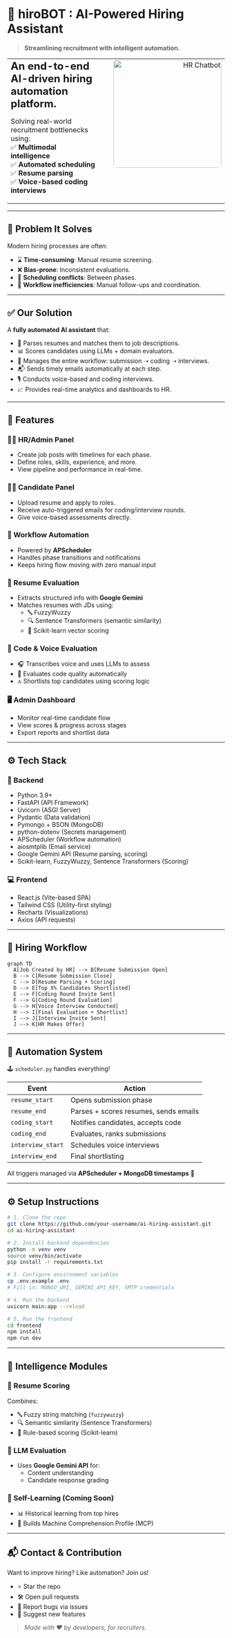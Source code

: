 # 🤖 hiroBOT : AI-Powered Hiring Assistant

> **Streamlining recruitment with intelligent automation.**

<table style="width: 100%; border-collapse: collapse;">
  <tr>
    <td style="vertical-align: top; padding-right: 30px; width: 60%;">
      <h2 style="margin: 0;">An end-to-end <strong>AI-driven hiring automation platform</strong>.</h2>
      <p>
        Solving real-world recruitment bottlenecks using:
        <br>✅ <strong>Multimodal intelligence</strong>
        <br>✅ <strong>Automated scheduling</strong>
        <br>✅ <strong>Resume parsing</strong>
        <br>✅ <strong>Voice-based coding interviews</strong>
      </p>
    </td>
    <td style="vertical-align: top; text-align: right; width: 40%;">
      <img src="https://media.giphy.com/media/3o85xB7xyoN4p4zGfK/giphy.gif" alt="HR Chatbot" style="width: 250px; border-radius: 8px;" />
    </td>
  </tr>
</table>

---

## 🧩 Problem It Solves

Modern hiring processes are often:

- ⌛ **Time-consuming**: Manual resume screening.
- ❌ **Bias-prone**: Inconsistent evaluations.
- 📅 **Scheduling conflicts**: Between phases.
- 🔄 **Workflow inefficiencies**: Manual follow-ups and coordination.

---

## ✅ Our Solution

A **fully automated AI assistant** that:

- 🧠 Parses resumes and matches them to job descriptions.
- 📊 Scores candidates using LLMs + domain evaluators.
- 🔁 Manages the entire workflow: submission ➝ coding ➝ interviews.
- 📬 Sends timely emails automatically at each step.
- 🎙️ Conducts voice-based and coding interviews.
- 📈 Provides real-time analytics and dashboards to HR.

---

## 🚀 Features

### 👩‍💼 HR/Admin Panel

- Create job posts with timelines for each phase.
- Define roles, skills, experience, and more.
- View pipeline and performance in real-time.

### 👨‍💻 Candidate Panel

- Upload resume and apply to roles.
- Receive auto-triggered emails for coding/interview rounds.
- Give voice-based assessments directly.

### 🔁 Workflow Automation

- Powered by **APScheduler**
- Handles phase transitions and notifications
- Keeps hiring flow moving with zero manual input

### 📄 Resume Evaluation

- Extracts structured info with **Google Gemini**
- Matches resumes with JDs using:
  - 🔤 FuzzyWuzzy
  - 🔍 Sentence Transformers (semantic similarity)
  - 📐 Scikit-learn vector scoring

### 🧠 Code & Voice Evaluation

- 🎧 Transcribes voice and uses LLMs to assess
- 🧪 Evaluates code quality automatically
- 🔝 Shortlists top candidates using scoring logic

### 🖥️ Admin Dashboard

- Monitor real-time candidate flow
- View scores & progress across stages
- Export reports and shortlist data

---

## ⚙️ Tech Stack

### 🔧 Backend

- Python 3.9+
- FastAPI (API Framework)
- Uvicorn (ASGI Server)
- Pydantic (Data validation)
- Pymongo + BSON (MongoDB)
- python-dotenv (Secrets management)
- APScheduler (Workflow automation)
- aiosmtplib (Email service)
- Google Gemini API (Resume parsing, scoring)
- Scikit-learn, FuzzyWuzzy, Sentence Transformers (Scoring)

### 💻 Frontend

- React.js (Vite-based SPA)
- Tailwind CSS (Utility-first styling)
- Recharts (Visualizations)
- Axios (API requests)

---

## 🔄 Hiring Workflow

```mermaid
graph TD
  A[Job Created by HR] --> B[Resume Submission Open]
  B --> C[Resume Submission Close]
  C --> D[Resume Parsing + Scoring]
  D --> E[Top X% Candidates Shortlisted]
  E --> F[Coding Round Invite Sent]
  F --> G[Coding Round Evaluation]
  G --> H[Voice Interview Conducted]
  H --> I[Final Evaluation + Shortlist]
  I --> J[Interview Invite Sent]
  J --> K[HR Makes Offer]
```

---

## 🔁 Automation System

🕹️ `scheduler.py` handles everything!

| Event            | Action                                               |
|------------------|------------------------------------------------------|
| `resume_start`   | Opens submission phase                               |
| `resume_end`     | Parses + scores resumes, sends emails                |
| `coding_start`   | Notifies candidates, accepts code                    |
| `coding_end`     | Evaluates, ranks submissions                         |
| `interview_start`| Schedules voice interviews                           |
| `interview_end`  | Final shortlisting                                   |

All triggers managed via **APScheduler + MongoDB timestamps** 🧠

---

## ⚙️ Setup Instructions

```bash
# 1. Clone the repo
git clone https://github.com/your-username/ai-hiring-assistant.git
cd ai-hiring-assistant

# 2. Install backend dependencies
python -m venv venv
source venv/bin/activate
pip install -r requirements.txt

# 3. Configure environment variables
cp .env.example .env
# Fill in: MONGO_URI, GEMINI_API_KEY, SMTP credentials

# 4. Run the backend
uvicorn main:app --reload

# 5. Run the frontend
cd frontend
npm install
npm run dev
```

---

## 🧠 Intelligence Modules

### 📄 Resume Scoring

Combines:
- 🔤 Fuzzy string matching (`fuzzywuzzy`)
- 🔍 Semantic similarity (Sentence Transformers)
- 📐 Rule-based scoring (Scikit-learn)

### 🧠 LLM Evaluation

- Uses **Google Gemini API** for:
  - Content understanding
  - Candidate response grading

### 🔄 Self-Learning (Coming Soon)

- 📊 Historical learning from top hires
- 🧠 Builds Machine Comprehension Profile (MCP)

---

## 📬 Contact & Contribution

Want to improve hiring? Like automation? Join us!

- ⭐ Star the repo
- 🛠️ Open pull requests
- 🐛 Report bugs via issues
- 💬 Suggest new features

> _Made with ❤️ by developers, for recruiters._

